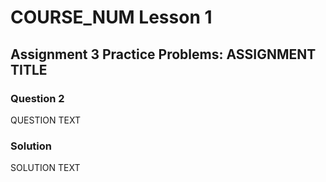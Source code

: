 # COURSE_NUM Lesson 1

## Assignment 3 Practice Problems: ASSIGNMENT TITLE

### Question 2

QUESTION TEXT

### Solution

SOLUTION TEXT
